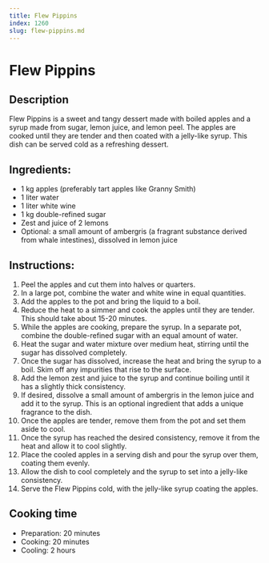 ```yaml
---
title: Flew Pippins
index: 1260
slug: flew-pippins.md
---
```


# Flew Pippins

## Description
Flew Pippins is a sweet and tangy dessert made with boiled apples and a syrup made from sugar, lemon juice, and lemon peel. The apples are cooked until they are tender and then coated with a jelly-like syrup. This dish can be served cold as a refreshing dessert.

## Ingredients:
- 1 kg apples (preferably tart apples like Granny Smith)
- 1 liter water
- 1 liter white wine
- 1 kg double-refined sugar
- Zest and juice of 2 lemons
- Optional: a small amount of ambergris (a fragrant substance derived from whale intestines), dissolved in lemon juice

## Instructions:
1. Peel the apples and cut them into halves or quarters.
2. In a large pot, combine the water and white wine in equal quantities.
3. Add the apples to the pot and bring the liquid to a boil.
4. Reduce the heat to a simmer and cook the apples until they are tender. This should take about 15-20 minutes.
5. While the apples are cooking, prepare the syrup. In a separate pot, combine the double-refined sugar with an equal amount of water.
6. Heat the sugar and water mixture over medium heat, stirring until the sugar has dissolved completely.
7. Once the sugar has dissolved, increase the heat and bring the syrup to a boil. Skim off any impurities that rise to the surface.
8. Add the lemon zest and juice to the syrup and continue boiling until it has a slightly thick consistency.
9. If desired, dissolve a small amount of ambergris in the lemon juice and add it to the syrup. This is an optional ingredient that adds a unique fragrance to the dish.
10. Once the apples are tender, remove them from the pot and set them aside to cool.
11. Once the syrup has reached the desired consistency, remove it from the heat and allow it to cool slightly.
12. Place the cooled apples in a serving dish and pour the syrup over them, coating them evenly.
13. Allow the dish to cool completely and the syrup to set into a jelly-like consistency.
14. Serve the Flew Pippins cold, with the jelly-like syrup coating the apples.

## Cooking time
- Preparation: 20 minutes
- Cooking: 20 minutes
- Cooling: 2 hours